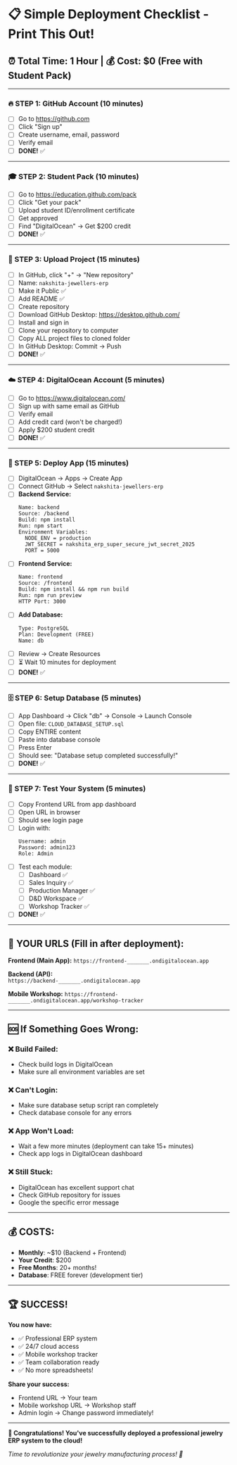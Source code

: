 # 📋 Simple Deployment Checklist - Print This Out!

## ⏰ Total Time: 1 Hour | 💰 Cost: $0 (Free with Student Pack)

---

### 🔥 STEP 1: GitHub Account (10 minutes)
- [ ] Go to https://github.com
- [ ] Click "Sign up" 
- [ ] Create username, email, password
- [ ] Verify email
- [ ] **DONE!** ✅

---

### 🎓 STEP 2: Student Pack (10 minutes)  
- [ ] Go to https://education.github.com/pack
- [ ] Click "Get your pack"
- [ ] Upload student ID/enrollment certificate
- [ ] Get approved
- [ ] Find "DigitalOcean" → Get $200 credit
- [ ] **DONE!** ✅

---

### 📁 STEP 3: Upload Project (15 minutes)
- [ ] In GitHub, click "+" → "New repository"
- [ ] Name: `nakshita-jewellers-erp`
- [ ] Make it Public ✅
- [ ] Add README ✅
- [ ] Create repository
- [ ] Download GitHub Desktop: https://desktop.github.com/
- [ ] Install and sign in
- [ ] Clone your repository to computer
- [ ] Copy ALL project files to cloned folder
- [ ] In GitHub Desktop: Commit → Push
- [ ] **DONE!** ✅

---

### ☁️ STEP 4: DigitalOcean Account (5 minutes)
- [ ] Go to https://www.digitalocean.com/
- [ ] Sign up with same email as GitHub
- [ ] Verify email
- [ ] Add credit card (won't be charged!)
- [ ] Apply $200 student credit
- [ ] **DONE!** ✅

---

### 🚀 STEP 5: Deploy App (15 minutes)
- [ ] DigitalOcean → Apps → Create App
- [ ] Connect GitHub → Select `nakshita-jewellers-erp`
- [ ] **Backend Service:**
  ```
  Name: backend
  Source: /backend  
  Build: npm install
  Run: npm start
  Environment Variables:
    NODE_ENV = production
    JWT_SECRET = nakshita_erp_super_secure_jwt_secret_2025
    PORT = 5000
  ```
- [ ] **Frontend Service:**
  ```
  Name: frontend
  Source: /frontend
  Build: npm install && npm run build  
  Run: npm run preview
  HTTP Port: 3000
  ```
- [ ] **Add Database:**
  ```
  Type: PostgreSQL
  Plan: Development (FREE)
  Name: db
  ```
- [ ] Review → Create Resources
- [ ] ⏳ Wait 10 minutes for deployment
- [ ] **DONE!** ✅

---

### 🗄️ STEP 6: Setup Database (5 minutes)
- [ ] App Dashboard → Click "db" → Console → Launch Console
- [ ] Open file: `CLOUD_DATABASE_SETUP.sql`
- [ ] Copy ENTIRE content
- [ ] Paste into database console
- [ ] Press Enter
- [ ] Should see: "Database setup completed successfully!"
- [ ] **DONE!** ✅

---

### 🎉 STEP 7: Test Your System (5 minutes)
- [ ] Copy Frontend URL from app dashboard
- [ ] Open URL in browser
- [ ] Should see login page
- [ ] Login with:
  ```
  Username: admin
  Password: admin123  
  Role: Admin
  ```
- [ ] Test each module:
  - [ ] Dashboard ✅
  - [ ] Sales Inquiry ✅  
  - [ ] Production Manager ✅
  - [ ] D&D Workspace ✅
  - [ ] Workshop Tracker ✅
- [ ] **DONE!** ✅

---

## 🎯 YOUR URLS (Fill in after deployment):

**Frontend (Main App):** 
`https://frontend-_______.ondigitalocean.app`

**Backend (API):**  
`https://backend-_______.ondigitalocean.app`

**Mobile Workshop:**
`https://frontend-_______.ondigitalocean.app/workshop-tracker`

---

## 🆘 If Something Goes Wrong:

### ❌ Build Failed:
- Check build logs in DigitalOcean
- Make sure all environment variables are set

### ❌ Can't Login:  
- Make sure database setup script ran completely
- Check database console for any errors

### ❌ App Won't Load:
- Wait a few more minutes (deployment can take 15+ minutes)
- Check app logs in DigitalOcean dashboard

### ❌ Still Stuck:
- DigitalOcean has excellent support chat
- Check GitHub repository for issues
- Google the specific error message

---

## 💰 COSTS:
- **Monthly**: ~$10 (Backend + Frontend)
- **Your Credit**: $200  
- **Free Months**: 20+ months!
- **Database**: FREE forever (development tier)

---

## 🏆 SUCCESS!

**You now have:**
- ✅ Professional ERP system
- ✅ 24/7 cloud access  
- ✅ Mobile workshop tracker
- ✅ Team collaboration ready
- ✅ No more spreadsheets!

**Share your success:**
- Frontend URL → Your team
- Mobile workshop URL → Workshop staff  
- Admin login → Change password immediately!

---

**🎊 Congratulations! You've successfully deployed a professional jewelry ERP system to the cloud!**

*Time to revolutionize your jewelry manufacturing process! 💎*